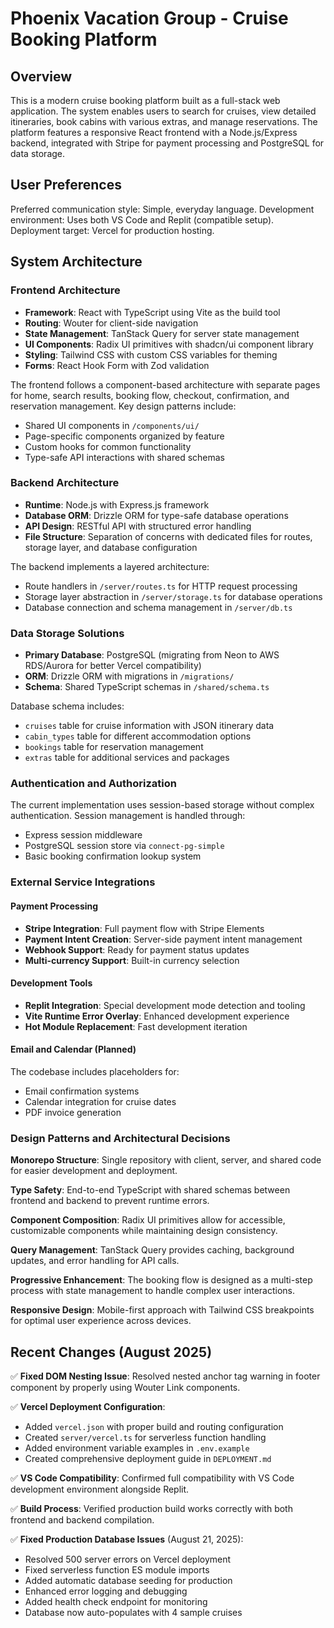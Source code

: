 # Phoenix Vacation Group - Cruise Booking Platform

## Overview

This is a modern cruise booking platform built as a full-stack web application. The system enables users to search for cruises, view detailed itineraries, book cabins with various extras, and manage reservations. The platform features a responsive React frontend with a Node.js/Express backend, integrated with Stripe for payment processing and PostgreSQL for data storage.

## User Preferences

Preferred communication style: Simple, everyday language.
Development environment: Uses both VS Code and Replit (compatible setup).
Deployment target: Vercel for production hosting.

## System Architecture

### Frontend Architecture
- **Framework**: React with TypeScript using Vite as the build tool
- **Routing**: Wouter for client-side navigation
- **State Management**: TanStack Query for server state management
- **UI Components**: Radix UI primitives with shadcn/ui component library
- **Styling**: Tailwind CSS with custom CSS variables for theming
- **Forms**: React Hook Form with Zod validation

The frontend follows a component-based architecture with separate pages for home, search results, booking flow, checkout, confirmation, and reservation management. Key design patterns include:
- Shared UI components in `/components/ui/`
- Page-specific components organized by feature
- Custom hooks for common functionality
- Type-safe API interactions with shared schemas

### Backend Architecture
- **Runtime**: Node.js with Express.js framework
- **Database ORM**: Drizzle ORM for type-safe database operations
- **API Design**: RESTful API with structured error handling
- **File Structure**: Separation of concerns with dedicated files for routes, storage layer, and database configuration

The backend implements a layered architecture:
- Route handlers in `/server/routes.ts` for HTTP request processing
- Storage layer abstraction in `/server/storage.ts` for database operations
- Database connection and schema management in `/server/db.ts`

### Data Storage Solutions
- **Primary Database**: PostgreSQL (migrating from Neon to AWS RDS/Aurora for better Vercel compatibility)
- **ORM**: Drizzle ORM with migrations in `/migrations/`
- **Schema**: Shared TypeScript schemas in `/shared/schema.ts`

Database schema includes:
- `cruises` table for cruise information with JSON itinerary data
- `cabin_types` table for different accommodation options
- `bookings` table for reservation management
- `extras` table for additional services and packages

### Authentication and Authorization
The current implementation uses session-based storage without complex authentication. Session management is handled through:
- Express session middleware
- PostgreSQL session store via `connect-pg-simple`
- Basic booking confirmation lookup system

### External Service Integrations

#### Payment Processing
- **Stripe Integration**: Full payment flow with Stripe Elements
- **Payment Intent Creation**: Server-side payment intent management
- **Webhook Support**: Ready for payment status updates
- **Multi-currency Support**: Built-in currency selection

#### Development Tools
- **Replit Integration**: Special development mode detection and tooling
- **Vite Runtime Error Overlay**: Enhanced development experience
- **Hot Module Replacement**: Fast development iteration

#### Email and Calendar (Planned)
The codebase includes placeholders for:
- Email confirmation systems
- Calendar integration for cruise dates
- PDF invoice generation

### Design Patterns and Architectural Decisions

**Monorepo Structure**: Single repository with client, server, and shared code for easier development and deployment.

**Type Safety**: End-to-end TypeScript with shared schemas between frontend and backend to prevent runtime errors.

**Component Composition**: Radix UI primitives allow for accessible, customizable components while maintaining design consistency.

**Query Management**: TanStack Query provides caching, background updates, and error handling for API calls.

**Progressive Enhancement**: The booking flow is designed as a multi-step process with state management to handle complex user interactions.

**Responsive Design**: Mobile-first approach with Tailwind CSS breakpoints for optimal user experience across devices.

## Recent Changes (August 2025)

✅ **Fixed DOM Nesting Issue**: Resolved nested anchor tag warning in footer component by properly using Wouter Link components.

✅ **Vercel Deployment Configuration**: 
- Added `vercel.json` with proper build and routing configuration
- Created `server/vercel.ts` for serverless function handling
- Added environment variable examples in `.env.example`
- Created comprehensive deployment guide in `DEPLOYMENT.md`

✅ **VS Code Compatibility**: Confirmed full compatibility with VS Code development environment alongside Replit.

✅ **Build Process**: Verified production build works correctly with both frontend and backend compilation.

✅ **Fixed Production Database Issues** (August 21, 2025):
- Resolved 500 server errors on Vercel deployment
- Fixed serverless function ES module imports
- Added automatic database seeding for production
- Enhanced error logging and debugging
- Added health check endpoint for monitoring
- Database now auto-populates with 4 sample cruises